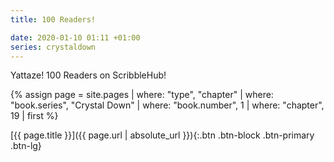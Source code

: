 ```yaml
---
title: 100 Readers!

date: 2020-01-10 01:11 +01:00
series: crystaldown
---
```

Yattaze! 100 Readers on ScribbleHub!

{% assign page = site.pages
  | where: "type", "chapter"
  | where: "book.series", "Crystal Down"
  | where: "book.number", 1
  | where: "chapter", 19
  | first %}

[{{ page.title }}]({{ page.url | absolute_url }}){:.btn .btn-block .btn-primary .btn-lg}
<!--more-->
